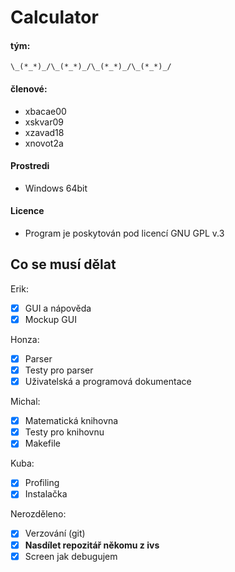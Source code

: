 # Calculator
#### tým:

    \_(*_*)_/\_(*_*)_/\_(*_*)_/\_(*_*)_/
#### členové:
* xbacae00
* xskvar09
* xzavad18
* xnovot2a 

#### Prostredi
* Windows 64bit

#### Licence
* Program je poskytován pod licencí GNU GPL v.3

## Co se musí dělat
Erik:
- [x] GUI a nápověda
- [x] Mockup GUI

Honza:
- [x] Parser
- [x] Testy pro parser
- [x] Uživatelská a programová dokumentace

Michal:
- [x] Matematická knihovna
- [x] Testy pro knihovnu
- [x] Makefile 

Kuba:
- [x] Profiling
- [x] Instalačka

Nerozděleno:
- [x] Verzování (git)
- [x] **Nasdílet repozitář někomu z ivs**
- [x] Screen jak debugujem
